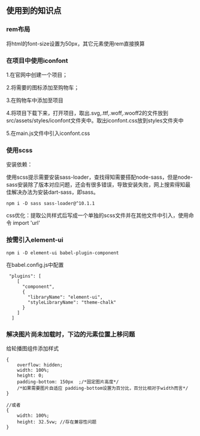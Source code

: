 
## 使用到的知识点


### rem布局
将html的font-size设置为50px，其它元素使用rem直接换算

### 在项目中使用iconfont

1.在官网中创建一个项目；

2.将需要的图标添加至购物车；

3.在购物车中添加至项目

4.将项目下载下来，打开项目，取出.svg,.ttf,.woff,.wooff2的文件放到src/assets/styles/iconfont文件夹中。取出iconfont.css放到styles文件夹中

5.在main.js文件中引入iconfont.css

### 使用scss

安装依赖：

使用scss提示需要安装sass-loader，查找得知需要搭配node-sass，但是node-sass安装除了版本对应问题，还会有很多错误，导致安装失败，网上搜索得知最佳解决办法为安装dart-sass，即sass。

```
npm i -D sass sass-loader@^10.1.1
```


css优化：提取公共样式后写成一个单独的scss文件并在其他文件中引入，使用命令 import 'url'

### 按需引入element-ui
```
npm i -D element-ui babel-plugin-component
```

在babel.config.js中配置
```
 "plugins": [
    [
      "component",
      {
        "libraryName": "element-ui",
        "styleLibraryName": "theme-chalk"
      }
    ]
  ]
```

### 解决图片尚未加载时，下边的元素位置上移问题

给轮播图组件添加样式
```
{
    overflow: hidden;
    width: 100%;
    height: 0;
    padding-bottom: 150px  ;/*固定图片高度*/
    /*如果需要图片自适应 padding-bottom设置为百分比，百分比相对于width而言*/
}

//或者
{
    width: 100%;
    height: 32.5vw; //存在兼容性问题
}
```
